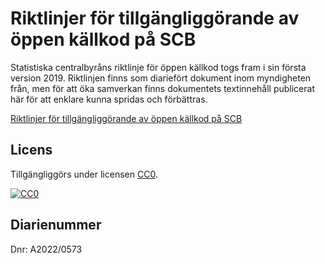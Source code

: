 # Riktlinjer för tillgängliggörande av öppen källkod på SCB
Statistiska centralbyråns riktlinje för öppen källkod togs fram i sin första version 2019. Riktlinjen finns som diariefört dokument inom myndigheten från, men för att öka samverkan finns dokumentets textinnehåll publicerat här för att enklare kunna spridas och förbättras.

[Riktlinjer för tillgängliggörande av öppen källkod på SCB](https://github.com/statisticssweden/riktlinje-oppenkallkod/blob/main/riktlinjer%20f%C3%B6r%20tillg%C3%A4ngligg%C3%B6rande%20av%20oppen%20kallkod%20p%C3%A5%20SCB.md)

## Licens
Tillgängliggörs under licensen [CC0](https://creativecommons.org/publicdomain/zero/1.0/).

[![CC0](https://licensebuttons.net/p/zero/1.0/88x31.png)](https://creativecommons.org/publicdomain/zero/1.0/)

## Diarienummer
Dnr: A2022/0573